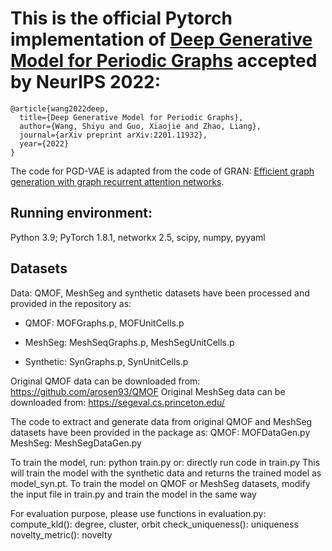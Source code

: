 # This is the official Pytorch implementation of [Deep Generative Model for Periodic Graphs](https://arxiv.org/pdf/2201.11932.pdf) accepted by NeurIPS 2022:
```
@article{wang2022deep,
  title={Deep Generative Model for Periodic Graphs},
  author={Wang, Shiyu and Guo, Xiaojie and Zhao, Liang},
  journal={arXiv preprint arXiv:2201.11932},
  year={2022}
}
```
The code for PGD-VAE is adapted from the code of GRAN: [Efficient graph generation with graph recurrent attention networks](https://github.com/lrjconan/GRAN).

## Running environment:
Python 3.9; PyTorch 1.8.1, networkx 2.5, scipy, numpy, pyyaml

## Datasets
Data: QMOF, MeshSeg and synthetic datasets have been processed and provided in the repository as: 

- QMOF: MOFGraphs.p, MOFUnitCells.p

- MeshSeg: MeshSeqGraphs.p, MeshSegUnitCells.p

- Synthetic: SynGraphs.p, SynUnitCells.p

Original QMOF data can be downloaded from: https://github.com/arosen93/QMOF
Original MeshSeg data can be downloaded from: https://segeval.cs.princeton.edu/

The code to extract and generate data from original QMOF and MeshSeg datasets have been provided in the package as:
QMOF: MOFDataGen.py
MeshSeg: MeshSegDataGen.py

To train the model, run:
python train.py
or:
directly run code in train.py
This will train the model with the synthetic data and returns the trained model as model_syn.pt.
To train the model on QMOF or MeshSeg datasets, modify the input file in train.py and train the model in the same way

For evaluation purpose, please use functions in evaluation.py:
compute_kld(): degree, cluster, orbit
check_uniqueness(): uniqueness
novelty_metric(): novelty
